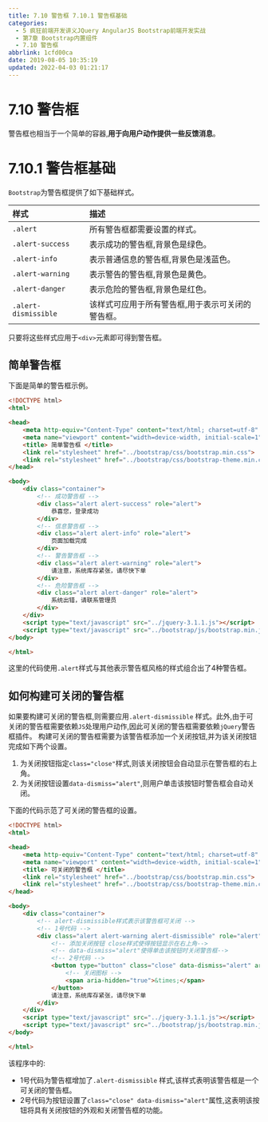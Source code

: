 ```yaml
---
title: 7.10 警告框 7.10.1 警告框基础
categories: 
  - 5 疯狂前端开发讲义JQuery AngularJS Bootstrap前端开发实战
  - 第7章 Bootstrap内置组件
  - 7.10 警告框
abbrlink: 1cfd00ca
date: 2019-08-05 10:35:19
updated: 2022-04-03 01:21:17
---
```

# 7.10 警告框 #
警告框也相当于一个简单的容器,**用于向用户动作提供一些反馈消息**。
# 7.10.1 警告框基础 #
`Bootstrap`为警告框提供了如下基础样式。

|样式|描述|
|:---|:---|
|`.alert`|所有警告框都需要设置的样式。|
|`.alert-success`|表示成功的警告框,背景色是绿色。|
|`.alert-info`|表示普通信息的警告框,背景色是浅蓝色。|
|`.alert-warning`|表示警告的警告框,背景色是黄色。|
|`.alert-danger`|表示危险的警告框,背景色是红色。|
|`.alert-dismissible`|该样式可应用于所有警告框,用于表示可关闭的警告框。|
只要将这些样式应用于`<div>`元素即可得到警告框。
## 简单警告框 ##
下面是简单的警告框示例。
```html
<!DOCTYPE html>
<html>

<head>
    <meta http-equiv="Content-Type" content="text/html; charset=utf-8" />
    <meta name="viewport" content="width=device-width, initial-scale=1">
    <title> 简单警告框 </title>
    <link rel="stylesheet" href="../bootstrap/css/bootstrap.min.css">
    <link rel="stylesheet" href="../bootstrap/css/bootstrap-theme.min.css">
</head>

<body>
    <div class="container">
        <!-- 成功警告框 -->
        <div class="alert alert-success" role="alert">
            恭喜您，登录成功
        </div>
        <!-- 信息警告框 -->
        <div class="alert alert-info" role="alert">
            页面加载完成
        </div>
        <!-- 警告警告框 -->
        <div class="alert alert-warning" role="alert">
            请注意，系统库存紧张，请尽快下单
        </div>
        <!-- 危险警告框 -->
        <div class="alert alert-danger" role="alert">
            系统出错，请联系管理员
        </div>
    </div>
    <script type="text/javascript" src="../jquery-3.1.1.js"></script>
    <script type="text/javascript" src="../bootstrap/js/bootstrap.min.js"></script>
</body>

</html>
```
这里的代码使用`.alert`样式与其他表示警告框风格的样式组合出了4种警告框。
## 如何构建可关闭的警告框 ##
如果要构建可关闭的警告框,则需要应用`.alert-dismissible` 样式。此外,由于可关闭的警告框需要依赖`JS`处理用户动作,因此可关闭的警告框需要依赖`jQuery`警告框插件。
构建可关闭的警告框需要为该警告框添加一个关闭按钮,并为该关闭按钮完成如下两个设置。
1. 为关闭按钮指定`class="close"`样式,则该关闭按钮会自动显示在警告框的右上角。
2. 为关闭按钮设置`data-dismiss="alert"`,则用户单击该按钮时警告框会自动关闭。

下面的代码示范了可关闭的警告框的设置。
```html
<!DOCTYPE html>
<html>

<head>
    <meta http-equiv="Content-Type" content="text/html; charset=utf-8" />
    <meta name="viewport" content="width=device-width, initial-scale=1">
    <title> 可关闭的警告框 </title>
    <link rel="stylesheet" href="../bootstrap/css/bootstrap.min.css">
    <link rel="stylesheet" href="../bootstrap/css/bootstrap-theme.min.css">
</head>

<body>
    <div class="container">
        <!-- alert-dismissible样式表示该警告框可关闭 -->
        <!-- 1号代码 -->
        <div class="alert alert-warning alert-dismissible" role="alert">
            <!-- 添加关闭按钮 close样式使得按钮显示在右上角-->
            <!-- data-dismiss="alert"使得单击该按钮时关闭警告框-->
            <!-- 2号代码 -->
            <button type="button" class="close" data-dismiss="alert" aria-label="关闭">
                <!-- 关闭图标 -->
                <span aria-hidden="true">&times;</span>
            </button>
            请注意，系统库存紧张，请尽快下单
        </div>
    </div>
    <script type="text/javascript" src="../jquery-3.1.1.js"></script>
    <script type="text/javascript" src="../bootstrap/js/bootstrap.min.js"></script>
</body>

</html>
```
该程序中的:
- 1号代码为警告框增加了`.alert-dismissible` 样式,该样式表明该警告框是一个可关闭的警告框。
- 2号代码为按钮设置了`class="close" data-dismiss="alert"`属性,这表明该按钮将具有关闭按钮的外观和关闭警告框的功能。


